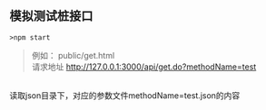 ﻿## 模拟测试桩接口


```
>npm start
```
>例如： public/get.html <br/>
请求地址 http://127.0.0.1:3000/api/get.do?methodName=test  <br/>
<br/>
读取json目录下，对应的参数文件methodName=test.json的内容






